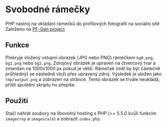 # Svobodné rámečky
 PHP nástroj na vkládání rámečků do profilových fotografií na sociální sítě
 Založeno na [PF-Gen project](https://github.com/AloisSeckar/PF-Gen)

## Funkce
Překryje vložený vstupní obrázek (JPG nebo PNG) rámečkem `bg0.png`, `bg1.png` nebo `bg2.png`. Zdrojový obrázek je upraven na čtvercový tvar a zmenšen na 1000x1000 px pokud je větší. Rámeček (měl by být částečně průhledný) se následně vloží přes upravený zdroj. Výsledek je uložen jako `tmp/output.png` a zobrazen na stránce. Tento obrázek se trvale neukládá, příští spuštění skriptu ho přepíše.

## Použití
Stačí nahrát soubory na libovolný hosting s PHP (>= 5.5.0 kvůli funkcím `imagecrop` a `imagescale`) a zobrazit `index.php`.
